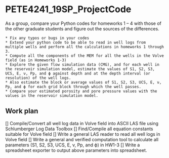 # PETE4241_19SP_ProjectCode

As a group, compare your Python codes for homeworks 1 – 4 with those of the other graduate students and figure out the sources of the differences. 

	* Fix any typos or bugs in your codes 
	* Extend your python code to be able to read in well logs from multiple wells and perform all the calculations in homeworks 1 through 3.
	* Compute all the components of the MEM for all the wells in the Volve field (as in Homeworks 1-3) 
	* Explore the given flow simulation data (CMG), and for each well in the reservoir simulation model, estimate the values of S1, S2, S3, UCS, E, ν, Pp, and ϕ against depth and at the depth interval (or resolution) of the well logs.
	* Also estimate the block or average values of S1, S2, S3, UCS, E, ν, Pp, and ϕ for each grid block through which the well passes.
	* Compare your estimated porosity and pore pressure values with the values in the reservoir simulation model.

## Work plan

[] Compile/Convert  all well log data in Volve field into ASCII LAS file using Schlumberger Log Data Toolbox
[] Find/Compile all equation constants suitable for Volve field
[] Write a general LAS reader to read all well logs in Volve field
[] Write a general and verified computation tool to calculate all parameters (S1, S2, S3, UCS, E, ν, Pp, and ϕ) in HW1-3
[] Write a spreadsheet exporter to output above parameters into spreadsheet.